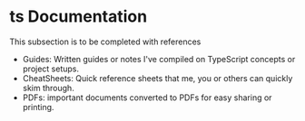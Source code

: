 # ts Documentation

This subsection is to be completed with references

- Guides: Written guides or notes I've compiled on TypeScript concepts or project setups.
- CheatSheets: Quick reference sheets that me, you or others can quickly skim through.
- PDFs: important documents converted to PDFs for easy sharing or printing.